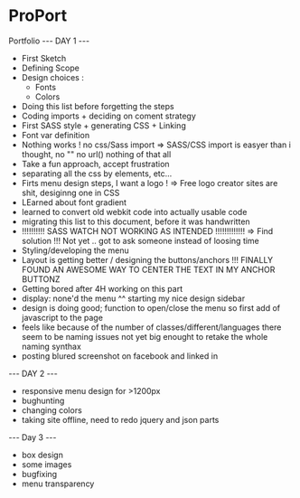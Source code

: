 # ProPort
Portfolio
--- DAY 1 ---

- First Sketch
- Defining Scope
- Design choices : 
    - Fonts
    - Colors
- Doing this list before forgetting the steps
- Coding imports + deciding on coment strategy
- First SASS style + generating CSS + Linking
- Font var definition
- Nothing works ! no css/Sass import => SASS/CSS import is easyer than i thought, no "" no url() nothing of that all
- Take a fun approach, accept frustration
- separating all the css by elements, etc...
- Firts menu design steps, I want a logo ! => Free logo creator sites are shit, desiginng one in CSS
- LEarned about font gradient
- learned to convert old webkit code into actually usable code
- migrating this list to this document, before it was handwritten
- !!!!!!!!!! SASS WATCH NOT WORKING AS INTENDED !!!!!!!!!!!!! => Find solution !!! Not yet .. got to ask someone instead of loosing time
- Styling/developing the menu
- Layout is getting better / designing the buttons/anchors !!! FINALLY FOUND AN AWESOME WAY TO CENTER THE TEXT IN MY ANCHOR BUTTONZ
- Getting bored after 4H working on this part
- display: none'd the menu ^^ starting my nice design sidebar
- design is doing good; function to open/close the menu so first add of javascript to the page
- feels like because of the number of classes/different/languages there seem to be naming issues not yet big enought to retake the whole naming synthax
- posting blured screenshot on facebook and linked in

--- DAY 2 ---

- responsive menu design for >1200px
- bughunting
- changing colors
- taking site offline, need to redo jquery and json parts

--- Day 3 ---
- box design
- some images
- bugfixing
- menu transparency
